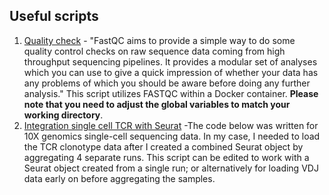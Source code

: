 ## Useful scripts ##
1. [Quality check](/Useful_Scripts/All/a.R) - "FastQC aims to provide a simple way to do some quality control checks on raw sequence data coming from high throughput sequencing pipelines. It provides a modular set of analyses which you can use to give a quick impression of whether your data has any problems of which you should be aware before doing any further analysis." This script utilizes FASTQC within a Docker container. **Please note that you need to adjust the global variables to match your working directory**.
2. [Integration single cell TCR with Seurat](/Useful_Scripts/All/fastqc.R) -The code below was written for 10X genomics single-cell sequencing data. In my case, I needed to load the TCR clonotype data after I created a combined Seurat object by aggregating 4 separate runs. This script can be edited to work with a Seurat object created from a single run; or alternatively for loading VDJ data early on before aggregating the samples.
